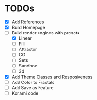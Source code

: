 # TODOs

-   [x] Add References
-   [x] Build Homepage
-   [ ] Build render engines with presets
    -   [x] Linear
    -   [ ] Fill
    -   [ ] Attractor
    -   [ ] CG
    -   [ ] Sets
    -   [ ] Sandbox
    -   [ ] 3d
-   [x] Add Theme Classes and Resposiveness
-   [ ] Add Color to Fractals
-   [ ] Add Save as Feature
-   [ ] Konami code
